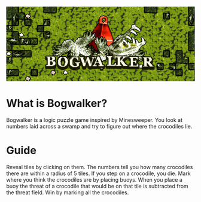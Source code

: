 ![orbital](./images/banner.png)


# What is Bogwalker?

Bogwalker is a logic puzzle game inspired by Minesweeper. You look at numbers laid across a swamp and try to figure out where the crocodiles lie.

# Guide

Reveal tiles by clicking on them. The numbers tell you how many crocodiles there are within a radius of 5 tiles. If you step on a crocodile, you die. Mark where you think the crocodiles are by placing buoys. When you place a buoy the threat of a crocodile that would be on that tile is subtracted from the threat field. Win by marking all the crocodiles.